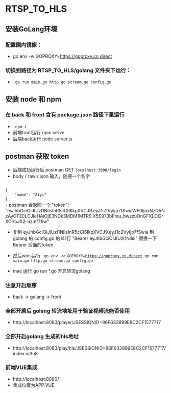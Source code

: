 # RTSP_TO_HLS

## 安装GoLang环境
### 配置国内镜像：
- go env -w GOPROXY=https://goproxy.cn,direct
### 切换到路径为 RTSP_TO_HLS/golang 文件夹下运行：
- <code> go run main.go http.go stream.go config.go </code> 

## 安装 node 和 npm
### 在 back 和 front 含有 package.json 路径下里运行 
- <code> npm i </code>
- 前端front运行 npm serve
- 后端back运行 node server.js

## postman 获取 token
- 后端成功运行后 postman GET <code>localhost:3000/login</code>
- body / raw / json 输入，随便一个名字
<code>
{
    "name": "Ziyi"
}
</code>
- postman 会返回一个 
"token": "eyJhbGciOiJIUzI1NiIsInR5cCI6IkpXVCJ9.eyJ1c2VyIjp7fSwiaWF0IjoxNzQ5NzAyOTE0LCJleHAiOjE3NDk3MDM1MTR9.X5S973bFmu_bwszuOnGFXLOI2rXCrloJX2-uzmf7fiw"

- 复制 eyJhbGciOiJIUzI1NiIsInR5cCI6IkpXVCJ9.eyJ1c2VyIjp7fSwia 到golang 的 config.go 的141行 "Bearer eyJhbGciOiJIUzI1NiIsI" 替换一下 Bearer 后面的token
- 然后wins运行 <code> go env -w GOPROXY=https://goproxy.cn,direct
           go run main.go http.go stream.go config.go </code>

- mac 运行 go run *.go 开启转流golang

### 注意开启顺序
- back -> golang -> front

### 全部开启后 golang 转流地址用于验证视频流能否使用
- http://localhost:8083/player/JSESSIONID=86F633899E8C2CF1577717

### 全部开启golang 生成的hls地址
- http://localhost:8083/play/hls/JSESSIONID=86F633899E8C2CF1577717/index.m3u8

### 前端VUE集成 
- http://localhost:8080/
- 集成位置为APP.VUE



